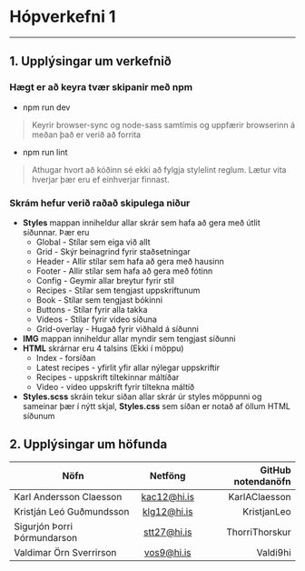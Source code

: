 # Hópverkefni 1
---
## 1. Upplýsingar um verkefnið
### Hægt er að keyra tvær skipanir með npm
* npm run dev
> Keyrir browser-sync og node-sass samtímis og uppfærir browserinn á meðan það er verið að forrita
* npm run lint
> Athugar hvort að kóðinn sé ekki að fylgja stylelint reglum. Lætur vita hverjar þær eru ef einhverjar finnast.
### Skrám hefur verið raðað skipulega niður
* **Styles** mappan inniheldur allar skrár sem hafa að gera með útlit síðunnar. Þær eru
  - Global - Stílar sem eiga við allt
  - Grid - Skýr beinagrind fyrir staðsetningar
  - Header - Allir stílar sem hafa að gera með hausinn
  - Footer - Allir stílar sem hafa að gera með fótinn
  - Config - Geymir allar breytur fyrir stíl
  - Recipes - Stílar sem tengjast uppskriftunum
  - Book - Stílar sem tengjast bókinni
  - Buttons - Stílar fyrir alla takka
  - Videos - Stílar fyrir video síðuna
  - Grid-overlay - Hugað fyrir viðhald á síðunni
* **IMG** mappan inniheldur allar myndir sem tengjast síðunni
* **HTML** skrárnar eru 4 talsins (Ekki í möppu)
  - Index - forsíðan
  - Latest recipes - yfirlit yfir allar nýlegar uppskriftir
  - Recipes - uppskrift tiltekinnar máltíðar
  - Video - vídeo uppskrift fyrir tiltekna máltíð
* **Styles.scss** skráin tekur síðan allar skrár úr styles möppunni og sameinar þær í nýtt skjal, **Styles.css**
  sem síðan er notað af öllum HTML síðunum
## 2. Upplýsingar um höfunda
| Nöfn                        | Netföng       | GitHub notendanöfn |
| ----------------------------|:-------------:| ------------------:|
| Karl Andersson Claesson     | kac12@hi.is   | KarlAClaesson |
| Kristján Leó Guðmundsson    | klg12@hi.is   | KristjanLeo   |
| Sigurjón Þorri Þórmundarson | stt27@hi.is   | ThorriThorskur|
| Valdimar Örn Sverrirson     | vos9@hi.is    | Valdi9hi      |
